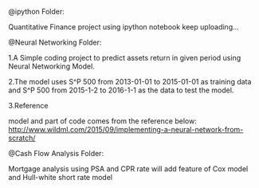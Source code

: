 @ipython Folder:

Quantitative Finance project using ipython notebook
keep uploading...





@Neural Networking Folder:

1.A Simple coding project to predict assets return in given period using 
Neural Networking Model.

2.The model uses S^P 500 from 2013-01-01 to 2015-01-01 as training data and 
S^P 500 from 2015-1-2 to 2016-1-1 as the data to test the model.

3.Reference 

model and part of code comes from the reference below:
http://www.wildml.com/2015/09/implementing-a-neural-network-from-scratch/






@Cash Flow Analysis Folder:

Mortgage analysis using PSA and CPR rate
will add feature of Cox model and Hull-white short rate model

